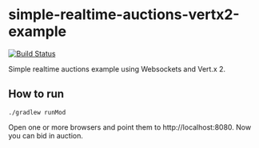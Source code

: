 # simple-realtime-auctions-vertx2-example

[![Build Status](https://travis-ci.org/mwarc/simple-realtime-auctions-vertx2-example.svg?branch=master)](https://travis-ci.org/mwarc/simple-realtime-auctions-vertx2-example)

Simple realtime auctions example using Websockets and Vert.x 2.

## How to run

`./gradlew runMod`

Open one or more browsers and point them to http://localhost:8080. Now you can bid in auction.
